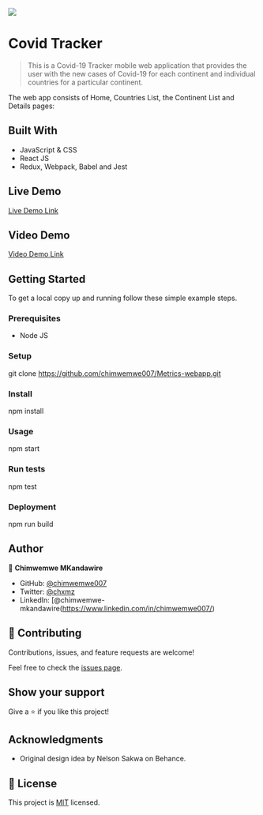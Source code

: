 ![](https://img.shields.io/badge/Microverse-blueviolet)

# Covid Tracker

> This is a Covid-19 Tracker mobile web application that provides the user with the new cases of Covid-19 for each continent and individual countries for a particular continent.

The web app consists of Home, Countries List, the Continent List and Details pages:


## Built With

- JavaScript & CSS
- React JS
- Redux, Webpack, Babel and Jest 

## Live Demo 

[Live Demo Link](https://metric-covid.herokuapp.com//)

## Video Demo 

[Video Demo Link](https://www.loom.com/share/6b6a558ee4a74aabae329f32ef046088)


## Getting Started


To get a local copy up and running follow these simple example steps.

### Prerequisites
- Node JS

### Setup
git clone https://github.com/chimwemwe007/Metrics-webapp.git

### Install
npm install

### Usage
npm start

### Run tests
npm test

### Deployment
npm run build

## Author

👤 **Chimwemwe MKandawire**

- GitHub: [@chimwemwe007](https://github.com/Chimwemwe007)
- Twitter: [@chxmz](https://twitter.com/chmxz)
- LinkedIn: [@chimwemwe-mkandawire(https://www.linkedin.com/in/chimwemwe007/)


## 🤝 Contributing

Contributions, issues, and feature requests are welcome!

Feel free to check the [issues page](https://github.com/chimwemwe007/Space-travellers/issues/).

## Show your support

Give a ⭐️ if you like this project!

## Acknowledgments

- Original design idea by Nelson Sakwa on Behance.

## 📝 License

This project is [MIT](./MIT.md) licensed.
